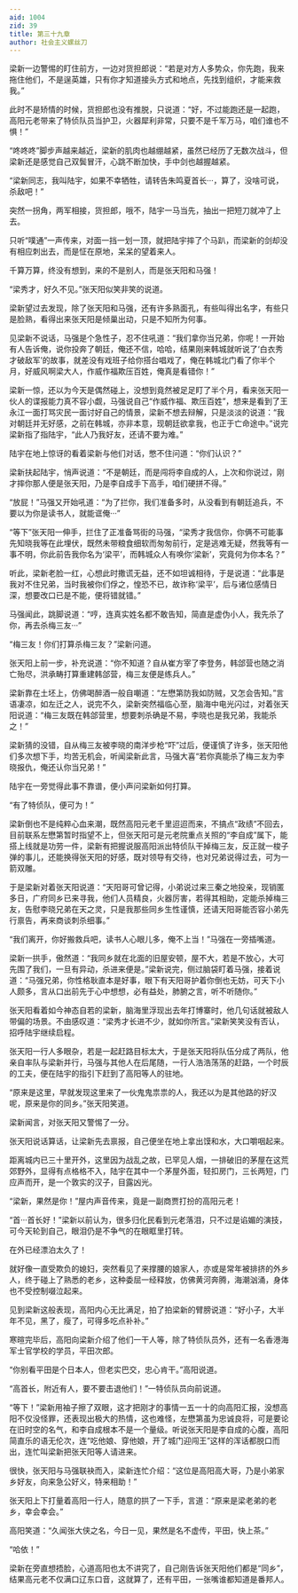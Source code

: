 ```yaml
---
aid: 1004
zid: 39
title: 第三十九章
author: 社会主义螺丝刀
---
```


梁新一边警惕的盯住前方，一边对货担郎说：“若是对方人多势众，你先跑，我来拖住他们，不是逞英雄，只有你才知道接头方式和地点，先找到组织，才能来救我。”

此时不是矫情的时候，货担郎也没有推脱，只说道：“好，不过能跑还是一起跑，高阳元老带来了特侦队员当护卫，火器犀利非常，只要不是千军万马，咱们谁也不惧！”

“咚咚咚”脚步声越来越近，梁新的肌肉也越绷越紧，虽然已经历了无数次战斗，但梁新还是感觉自己双鬓冒汗，心跳不断加快，手中剑也越握越紧。

“梁新同志，我叫陆宇，如果不幸牺牲，请转告朱鸣夏首长···，算了，没啥可说，杀敌吧！”

突然一拐角，两军相接，货担郎，哦不，陆宇一马当先，抽出一把短刀就冲了上去。

只听“噗通”一声传来，对面一挡一划一顶，就把陆宇摔了个马趴，而梁新的剑却没有相应刺出去，而是怔在原地，呆呆的望着来人。

千算万算，终没有想到，来的不是别人，而是张天阳和马强！

“梁秀才，好久不见。”张天阳似笑非笑的说道。

梁新望过去发现，除了张天阳和马强，还有许多熟面孔，有些叫得出名字，有些只是脸熟，看得出来张天阳是倾巢出动，只是不知所为何事。

见梁新不说话，马强是个急性子，忍不住吼道：“我们拿你当兄弟，你呢！一开始有人告诉俺，说你投奔了朝廷，俺还不信，哈哈，结果刚来韩城就听说了‘白衣秀才破敌军’的故事，就差没有戏班子给你搭台唱戏了，俺在韩城北门看了你半个月，好威风啊梁大人，作威作福欺压百姓，俺真是看错你！”

梁新一惊，还以为今天是偶然碰上，没想到竟然被足足盯了半个月，看来张天阳一伙人的谍报能力真不容小觑，马强说自己“作威作福、欺压百姓”，想来是看到了王永江一面打骂灾民一面讨好自己的情景，梁新不想去辩解，只是淡淡的说道：“我对朝廷并无好感，之前在韩城，亦非本意，现朝廷欲拿我，也正于亡命途中。”说完梁新指了指陆宇，“此人乃我好友，还请不要为难。”

陆宇在地上惊讶的看着梁新与他们对话，憋不住问道：“你们认识？”

梁新扶起陆宇，悄声说道：“不是朝廷，而是闯将李自成的人，上次和你说过，刚才摔你那人便是张天阳，乃是李自成手下高手，咱们硬拼不得。”

“放屁！”马强又开始吼道：“为了拦你，我们准备多时，从没看到有朝廷追兵，不要以为你是读书人，就能诓俺···”

“等下”张天阳一伸手，拦住了正准备骂街的马强，“梁秀才我信你，你俩不可能事先知晓我等在此埋伏，既然未带粮食细软而匆匆前行，定是逃难无疑，然我等有一事不明，你此前告我你名为‘梁平’，而韩城众人有唤你‘梁新’，究竟何为你本名？”

听此，梁新老脸一红，心想此时撒谎无益，还不如坦诚相待，于是说道：“此事是我对不住兄弟，当时我被你们俘之，惶恐不已，故诈称‘梁平’，后与诸位感情日深，想要改口已是不能，便将错就错。”

马强闻此，跳脚说道：“哼，连真实姓名都不敢告知，简直是虚伪小人，我先杀了你，再去杀梅三友···”

“梅三友！你们打算杀梅三友？”梁新问道。

张天阳上前一步，补充说道：“你不知道？自从崔方宰了李登务，韩郃营也随之消亡殆尽，洪承畴打算重建韩郃营，梅三友便是练兵人。”

梁新靠在土坯上，仿佛喝醉酒一般自嘲道：“左懋第防我如防贼，又怎会告知。”言语凄凉，如左迁之人，说完不久，梁新突然福临心至，脑海中电光闪过，对着张天阳说道：“梅三友既在韩郃营里，想要刺杀确是不易，李晓也是我兄弟，我能杀之！”

梁新猜的没错，自从梅三友被李晓的南洋步枪“吓”过后，便谨慎了许多，张天阳他们多次想下手，均苦无机会，听闻梁新此言，马强大喜“若你真能杀了梅三友为李晓报仇，俺还认你当兄弟！”

陆宇在一旁觉得此事不靠谱，便小声问梁新如何打算。

“有了特侦队，便可为！”

梁新倒也不是纯粹心血来潮，既然高阳元老千里迢迢而来，不搞点“政绩”不回去，目前联系左懋第暂时指望不上，但张天阳可是元老院重点关照的“李自成”属下，能搭上线就是功劳一件，梁新有把握说服高阳派出特侦队干掉梅三友，反正就一梭子弹的事儿，还能换得张天阳的好感，既对领导有交待，也对兄弟说得过去，可为一箭双雕。

于是梁新对着张天阳说道：“天阳哥可曾记得，小弟说过来三秦之地投亲，现销匿多日，广府同乡已来寻我，他们人员精良，火器厉害，若得其相助，定能杀掉梅三友，告慰李晓兄弟在天之灵，只是我那些同乡生性谨慎，还请天阳哥能否容小弟先行禀告，再来商谈刺杀细事。”

“我们离开，你好搬救兵吧，读书人心眼儿多，俺不上当！”马强在一旁插嘴道。

梁新一拱手，傲然道：“我同乡就在北面的旧屋安顿，屋不大，若是不放心，大可先围了我们，一旦有异动，杀进来便是。”梁新说完，侧过脑袋盯着马强，接着说道：“马强兄弟，你性格耿直本是好事，眼下有天阳哥护着你倒也无妨，可天下小人颇多，言从口出前先于心中想想，必有益处，肺腑之言，听不听随你。”

张天阳看着如今神态自若的梁新，脑海里浮现出去年打博寨时，他几句话就被敌人带偏的场景。不由感叹道：“梁秀才长进不少，就如你所言。”梁新笑笑没有否认，招呼陆宇继续启程。

张天阳一行人多眼杂，若是一起赶路目标太大，于是张天阳将队伍分成了两队，他亲自率队与梁新并行，马强与其他人在后尾随，一行人浩浩荡荡的赶路，一个时辰的工夫，便在陆宇的指引下赶到了高阳等人的驻地。

“原来是这里，早就发现这里来了一伙鬼鬼祟祟的人，我还以为是其他路的好汉呢，原来是你的同乡。”张天阳笑道。

梁新闻言，对张天阳又警惕了一分。

张天阳说话算话，让梁新先去禀报，自己便坐在地上拿出馍和水，大口嚼咽起来。

距离城内已三十里开外，这里因为战乱之故，已罕见人烟，一排破旧的茅屋在这荒郊野外，显得有点格格不入，陆宇在其中一个茅屋外面，轻扣房门，三长两短，门应声而开，是一个敦实的汉子，目露凶光。

“梁新，果然是你！”屋内声音传来，竟是一副商贾打扮的高阳元老！

“首···首长好！”梁新以前认为，很多归化民看到元老落泪，只不过是谄媚的演技，可今天轮到自己，眼泪仍是不争气的在眼眶里打转。

在外已经漂泊太久了！

就好像一直受欺负的媳妇，突然看见了来撑腰的娘家人，亦或是常年被排挤的外乡人，终于碰上了熟悉的老乡，这种委屈一经释放，仿佛黄河奔腾，海潮汹涌，身体也不受控制啜泣起来。

见到梁新这般表现，高阳内心无比满足，拍了拍梁新的臂膀说道：“好小子，大半年不见，黑了，瘦了，可得多吃点补补。”

寒暄完毕后，高阳向梁新介绍了他们一干人等，除了特侦队员外，还有一名香港海军士官学校的学员，平田次郎。

“你别看平田是个日本人，但老实巴交，忠心肯干。”高阳说道。

“高首长，附近有人，要不要击退他们！”一特侦队员向前说道。

“等下！”梁新用袖子擦了双眼，这才把刚才的事情一五一十的向高阳汇报，没想高阳不仅没怪罪，还表现出极大的热情，这也难怪，左懋第虽为忠诚良将，可是要论在旧时空的名气，和李自成根本不是一个量级。听说张天阳是李自成的心腹，高阳简直乐的语无伦次，连“吃他娘、穿他娘，开了城门迎闯王”这样的浑话都脱口而出，连忙叫梁新把张天阳等人请进来。

很快，张天阳与马强联袂而入，梁新连忙介绍：“这位是高阳高大哥，乃是小弟家乡好友，向来急公好义，特来相助！”

张天阳上下打量着高阳一行人，随意的拱了一下手，言道：“原来是梁老弟的老乡，幸会幸会。”

高阳笑道：“久闻张大侠之名，今日一见，果然是名不虚传，平田，快上茶。”

“哈依！”

梁新在旁直想捂脸，心道高阳也太不讲究了，自己刚告诉张天阳他们都是“同乡”，结果高元老不仅满口辽东口音，这就算了，还有平田，一张嘴谁都知道是番邦人。
